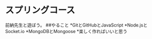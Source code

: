 # スプリングコース
前納先生と遊ぼう。
##やること
*GitとGitHubとJavaScript
*Node.jsとSocket.io
*MongoDBとMongoose
*楽しく作ればいいと思う
